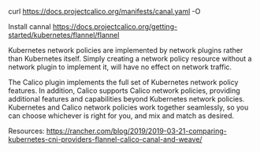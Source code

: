curl https://docs.projectcalico.org/manifests/canal.yaml -O



Install cannal
https://docs.projectcalico.org/getting-started/kubernetes/flannel/flannel


Kubernetes network policies are implemented by network plugins rather than Kubernetes itself. 
Simply creating a network policy resource without a network plugin to implement it, will have no effect on network traffic.

The Calico plugin implements the full set of Kubernetes network policy features. In addition, Calico supports Calico network policies, providing additional features and capabilities beyond Kubernetes network policies. Kubernetes and Calico network policies work together seamlessly, so you can choose whichever is right for you, and mix and match as desired.

Resources:
https://rancher.com/blog/2019/2019-03-21-comparing-kubernetes-cni-providers-flannel-calico-canal-and-weave/